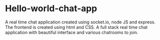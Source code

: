 # Hello-world-chat-app
A real time chat application created using socket.io, node JS and express. The frontend is created using html and CSS. A full stack real time chat application with beautiful interface and various chatrooms to join.
